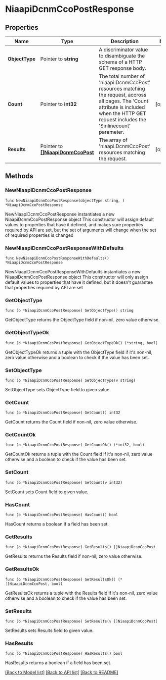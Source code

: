 # NiaapiDcnmCcoPostResponse

## Properties

Name | Type | Description | Notes
------------ | ------------- | ------------- | -------------
**ObjectType** | Pointer to **string** | A discriminator value to disambiguate the schema of a HTTP GET response body. | 
**Count** | Pointer to **int32** | The total number of &#39;niaapi.DcnmCcoPost&#39; resources matching the request, accross all pages. The &#39;Count&#39; attribute is included when the HTTP GET request includes the &#39;$inlinecount&#39; parameter. | [optional] 
**Results** | Pointer to [**[]NiaapiDcnmCcoPost**](niaapi.DcnmCcoPost.md) | The array of &#39;niaapi.DcnmCcoPost&#39; resources matching the request. | [optional] 

## Methods

### NewNiaapiDcnmCcoPostResponse

`func NewNiaapiDcnmCcoPostResponse(objectType string, ) *NiaapiDcnmCcoPostResponse`

NewNiaapiDcnmCcoPostResponse instantiates a new NiaapiDcnmCcoPostResponse object
This constructor will assign default values to properties that have it defined,
and makes sure properties required by API are set, but the set of arguments
will change when the set of required properties is changed

### NewNiaapiDcnmCcoPostResponseWithDefaults

`func NewNiaapiDcnmCcoPostResponseWithDefaults() *NiaapiDcnmCcoPostResponse`

NewNiaapiDcnmCcoPostResponseWithDefaults instantiates a new NiaapiDcnmCcoPostResponse object
This constructor will only assign default values to properties that have it defined,
but it doesn't guarantee that properties required by API are set

### GetObjectType

`func (o *NiaapiDcnmCcoPostResponse) GetObjectType() string`

GetObjectType returns the ObjectType field if non-nil, zero value otherwise.

### GetObjectTypeOk

`func (o *NiaapiDcnmCcoPostResponse) GetObjectTypeOk() (*string, bool)`

GetObjectTypeOk returns a tuple with the ObjectType field if it's non-nil, zero value otherwise
and a boolean to check if the value has been set.

### SetObjectType

`func (o *NiaapiDcnmCcoPostResponse) SetObjectType(v string)`

SetObjectType sets ObjectType field to given value.


### GetCount

`func (o *NiaapiDcnmCcoPostResponse) GetCount() int32`

GetCount returns the Count field if non-nil, zero value otherwise.

### GetCountOk

`func (o *NiaapiDcnmCcoPostResponse) GetCountOk() (*int32, bool)`

GetCountOk returns a tuple with the Count field if it's non-nil, zero value otherwise
and a boolean to check if the value has been set.

### SetCount

`func (o *NiaapiDcnmCcoPostResponse) SetCount(v int32)`

SetCount sets Count field to given value.

### HasCount

`func (o *NiaapiDcnmCcoPostResponse) HasCount() bool`

HasCount returns a boolean if a field has been set.

### GetResults

`func (o *NiaapiDcnmCcoPostResponse) GetResults() []NiaapiDcnmCcoPost`

GetResults returns the Results field if non-nil, zero value otherwise.

### GetResultsOk

`func (o *NiaapiDcnmCcoPostResponse) GetResultsOk() (*[]NiaapiDcnmCcoPost, bool)`

GetResultsOk returns a tuple with the Results field if it's non-nil, zero value otherwise
and a boolean to check if the value has been set.

### SetResults

`func (o *NiaapiDcnmCcoPostResponse) SetResults(v []NiaapiDcnmCcoPost)`

SetResults sets Results field to given value.

### HasResults

`func (o *NiaapiDcnmCcoPostResponse) HasResults() bool`

HasResults returns a boolean if a field has been set.


[[Back to Model list]](../README.md#documentation-for-models) [[Back to API list]](../README.md#documentation-for-api-endpoints) [[Back to README]](../README.md)


